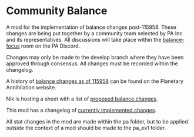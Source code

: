 # Community Balance

A mod for the implementation of balance changes post-115958. These changes are being put together by a community team selected by PA Inc and its representatives. All discussions will take place within the [balance-focus](https://discord.com/channels/467998465004273674/916057474744864798) room on the PA Discord.

Changes may only be made to the develop branch where they have been approved through consensus. All changes must be recorded within the changelog.

A history of [balance changes as of 115958](https://planetaryannihilation.com/guides/titans-balance-changes/) can be found on the Planetary Annihilation website.

Nik is hosting a sheet with a list of [proposed balance changes](https://docs.google.com/spreadsheets/d/13tNI8PFfEiwCAUHOaHBhuule5bAcmYr37FjSdI8NggE).

This mod has a changelog of [currently implemented changes](CHANGELOG.md).

All stat changes in the mod are made within the pa folder, but to be applied outside the context of a mod should be made to the pa_ex1 folder.
